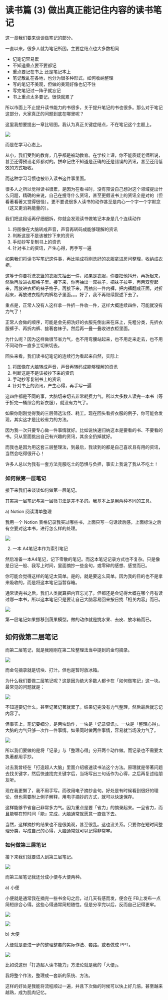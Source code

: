 # 读书篇 (3) 做出真正能记住内容的读书笔记

这一章我们要来谈谈做笔记的部分。

一直以来，很多人就为笔记所困。主要症结点也大多数相同

- 记笔记容易累
- 不知道重点要不要都记
- 重点要记在书上 还是笔记本上
- 笔记散乱在各地，也分为很多种形式，如何收纳整理
- 写的笔记不美观，但做的美观好像也记不住
- 写完笔记过一阵子就忘记
- 书上重点太多要记，很快就累了

所以市面上不止提升读书能力的书很多，关于提升笔记的书也很多。那么对于笔记这部分，大家真正的问题到底在哪里呢？

这里我想要提出一章比较图。我认为真正关键症结点，不在笔记这个主题上。

![](images/20211024112738.png)

而是在学习心态上。

从小，我们受到的教育，几乎都是被动教育。在学校上课，你不能质疑老师所说，甚至还得预设老师都对的。拼命记住不知道是正确的还是错误的资讯，甚至还用低效的方式吸收。

而这种学习习惯也被带入读书这件事里面。

很多人之所以觉得读书很累，是因为在看书时，没有预设自己想对这个领域提出什么问题，精确的来说，自己在搜寻什么资讯，甚至更假设书上的资讯全是对的（但看著看著又觉得很怪）。更不要说很多人读书的动作甚至是内心一个字一个字默念（这又更消耗能量的）。

我们把这段话再仔细细拆，你就会发现读书做笔记本身是几个连续动作

1. 将图像在大脑转成声音，声音再转码成能够理解的资讯
2. 判断这是不是该被抄下来的资讯
3. 手动抄写复制书上的资讯
4. 针对书上的资讯，产生心得，再手写一遍

如果我们将读书写笔记这件事，再比喻成将刚洗好的衣服拿进房间整理，收纳成衣柜。

这等于你要将洗衣篮的衣服先抽出一件，如果是衣服，你要把他抖开，再折起来，然后再放进衣服格子里。接下来，你再抽出一双袜子，把袜子拉平，再两双套起来，再放进衣柜的袜子格子。再接下来，再抽出一件内裤，把内裤翻成正面，对折起来，再放进衣柜的内裤格子里面。。。好了，我不再继续叙述下去了。

重点是，正常人没有人这样拿一件折一件收一件，这样大概连续四件，可能就没有力气了！

正常人会做的顺序，可能是会先把洗好的衣服先倒出来在床上，先粗分类，先折衣服裤子、再折内裤、接著套袜子。然后再一叠一叠收进衣柜里面。

为什么呢？因为这样做很节省力气，也不用弯腰站起来，也不用走来走去，也不用不同动作一直多工切来切去。

回头来看，我们读书记笔记的连续行为看起来自然，实际上

1. 将图像在大脑转成声音，声音再转码成能够理解的资讯
2. 判断这是不是该被抄下来的资讯
3. 手动抄写复制书上的资讯
4. 针对书上的资讯，产生心得，再手写一遍

这四件都是不同的事，大脑切来切去非常耗费力气。所以大多数人读完一本书（等于折完一桶综合的新衣服），就没有力气了。

如果你刚刚觉得我的三层筛选法怪、耗工。现在回头看折衣服的例子，你可能会发现，其实这才是比较省力的方法。

因为我一次只要专心做一件事情就好。比如说快速归纳这本是要看的书、不要看的书。只从里面挑出自己有兴趣的资讯，其余全扔掉就好。

而我也是因为用这套三层整理法，到最后，我读到的都是自己喜欢且有用的资讯，当然会吃得很开心！

许多人总以为我有一套方法克服吃土的恐惧与负担，事实上我说了我从不吃土！

### 如何做第一层笔记

接下来我们来谈谈如何做第一层笔记。

其实第一层笔记与第一层筛书法是差不多的。我基本上是用两种不同的工具。

a) Notion 阅读清单整理

我用一个 Notion 表格记录我买过哪些书，上面只写一句话读后感，上面标注之后有空要对这本书，进行怎么样的处理。

![](images/20211024112759.png)

2) 一本 A4笔记本作为索引笔记

然后准备一本A4笔记，记下零散的笔记。而这本笔记记录方式也不复杂。只是像是日记一般、我写上时间，里面摘抄一些金句，或零碎的感想、感觉而已。

你可能会觉得这样的笔记太简单。是的，就是要这么简单。因为我的目的也不是拿来吸收的，而是将这本笔记当暂存箱。

通常读完书之后，我们人类就算把内容忘光了。但都还是会记得大概在哪个月有读过哪一本书，所以这本笔记只是要让自己大脑容易回来按日找「相关内容」而已。

![](images/20211024112810.png)

第一层笔记如果挪移到蔬果模型。做的动作就是挑水果、去皮、放冰箱而已。

## 如何做第二层笔记

而第二层笔记，就是我刚刚在第二轮整理法当中提到的金句摘录。

![](images/20211024112821.png)

而金句摘录就是切块、打汁。但也是暂时放冰箱。

为什么我们要做二层笔记呢？这是因为绝大多数人都卡在「如何做笔记」这一块。最常见的问题就是：

![](images/20211024112921.png)


不知道要记什么。甚至记著记著就累了。结果记完没有力气整理，然后最后就忘记内容了。

但事实上，笔记要细分，是两块动作，一块是「记录资讯」、一块是「整理心得」。大脑的力气只够一次作一件事情。如果同时做两件事情，容易就当场没力气了。

![](images/20211024112934.png)

所以我们要做的是将「记录」与「整理心得」分开两个动作做。而记录也不需要太执著都用手抄。

过去我曾经在「打造超人大脑」里面介绍极速读书法这个方法。原理就是带著问题去找关键字，然后快速找完关键字后，当场写出三句话作为心得，之后再复述给朋友听。

现在我更懒了，我不用手写。而改用电子摘抄金句。好处是有时候看到很好的理论，但也需要附上例子解释，用电子摘抄的方式，就可以快速保存。

这样能够节省自己非常多力气。因为重点是要「省力」的摘录起来。一旦省力，而且能够在短时间「能」完成，大脑通常就愿意一直做下去。

当然，这样摘抄的结果也不是很美观，甚至很乱。这也没关系。只要你在短时间整理分类，写成自己的心得，大脑通常就可以记得非常牢。

### 如何做第三层笔记

接下来我们就要进入到第三层笔记。

![](images/20211024112947.png)

而第三层笔记我还分成小便与大便两种。

a) 小便

小便就是通常我在摘完一些书金句之后，过几天有感而发，便会在 FB上发布一点简短综合心得。这些心得通常简短随性。但是分享完以后，反而自己记得更牢。

![](images/20211024112957.png)

![](images/20211024113009.png)

b) 大便

大便就是更进一步的整理整套的实际作法、套路。或者做成 PPT。

![](images/20211024113022.png)

比如说这份「打造超人读书能力」方法论就是我的「大便」。

我将整个作法，整理成一套新的系统、方法。

这样的好处是我能将流程顺过一遍，并且下次做的时候可以快上好几倍。甚至越来越熟，成为肌肉记忆。